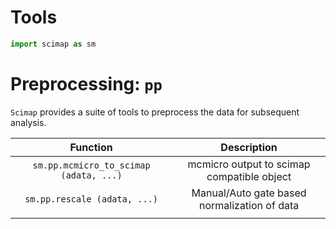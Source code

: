 # Tools


``` python
import scimap as sm
```

# Preprocessing: `pp`

`Scimap` provides a suite of tools to preprocess the data for subsequent analysis.

|               Function               	|                  Description                 	|
|:------------------------------------:	|:--------------------------------------------:	|
| `sm.pp.mcmicro_to_scimap (adata, ...)` 	| mcmicro output to scimap compatible object   	|
| `sm.pp.rescale (adata, ...)`           	| Manual/Auto gate based normalization of data 	|
|                                      	|                                              	|
